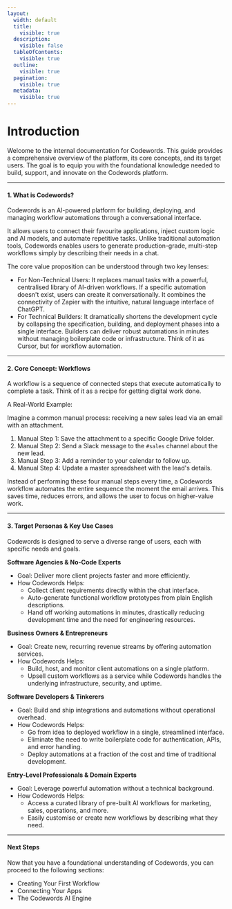 ```yaml
---
layout:
  width: default
  title:
    visible: true
  description:
    visible: false
  tableOfContents:
    visible: true
  outline:
    visible: true
  pagination:
    visible: true
  metadata:
    visible: true
---
```


# Introduction

Welcome to the internal documentation for Codewords. This guide provides a comprehensive overview of the platform, its core concepts, and its target users. The goal is to equip you with the foundational knowledge needed to build, support, and innovate on the Codewords platform.

***

#### 1. What is Codewords?

Codewords is an AI-powered platform for building, deploying, and managing workflow automations through a conversational interface.

It allows users to connect their favourite applications, inject custom logic and AI models, and automate repetitive tasks. Unlike traditional automation tools, Codewords enables users to generate production-grade, multi-step workflows simply by describing their needs in a chat.

The core value proposition can be understood through two key lenses:

* For Non-Technical Users: It replaces manual tasks with a powerful, centralised library of AI-driven workflows. If a specific automation doesn't exist, users can create it conversationally. It combines the connectivity of Zapier with the intuitive, natural language interface of ChatGPT.
* For Technical Builders: It dramatically shortens the development cycle by collapsing the specification, building, and deployment phases into a single interface. Builders can deliver robust automations in minutes without managing boilerplate code or infrastructure. Think of it as Cursor, but for workflow automation.

***

#### 2. Core Concept: Workflows

A workflow is a sequence of connected steps that execute automatically to complete a task. Think of it as a recipe for getting digital work done.

A Real-World Example:

Imagine a common manual process: receiving a new sales lead via an email with an attachment.

1. Manual Step 1: Save the attachment to a specific Google Drive folder.
2. Manual Step 2: Send a Slack message to the `#sales` channel about the new lead.
3. Manual Step 3: Add a reminder to your calendar to follow up.
4. Manual Step 4: Update a master spreadsheet with the lead's details.

Instead of performing these four manual steps every time, a Codewords workflow automates the entire sequence the moment the email arrives. This saves time, reduces errors, and allows the user to focus on higher-value work.

***

#### 3. Target Personas & Key Use Cases

Codewords is designed to serve a diverse range of users, each with specific needs and goals.

**Software Agencies & No-Code Experts**

* Goal: Deliver more client projects faster and more efficiently.
* How Codewords Helps:
  * Collect client requirements directly within the chat interface.
  * Auto-generate functional workflow prototypes from plain English descriptions.
  * Hand off working automations in minutes, drastically reducing development time and the need for engineering resources.

**Business Owners & Entrepreneurs**

* Goal: Create new, recurring revenue streams by offering automation services.
* How Codewords Helps:
  * Build, host, and monitor client automations on a single platform.
  * Upsell custom workflows as a service while Codewords handles the underlying infrastructure, security, and uptime.

**Software Developers & Tinkerers**

* Goal: Build and ship integrations and automations without operational overhead.
* How Codewords Helps:
  * Go from idea to deployed workflow in a single, streamlined interface.
  * Eliminate the need to write boilerplate code for authentication, APIs, and error handling.
  * Deploy automations at a fraction of the cost and time of traditional development.

**Entry-Level Professionals & Domain Experts**

* Goal: Leverage powerful automation without a technical background.
* How Codewords Helps:
  * Access a curated library of pre-built AI workflows for marketing, sales, operations, and more.
  * Easily customise or create new workflows by describing what they need.

***

#### Next Steps

Now that you have a foundational understanding of Codewords, you can proceed to the following sections:

* Creating Your First Workflow
* Connecting Your Apps
* The Codewords AI Engine
